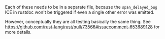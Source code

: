 Each of these needs to be in a separate file,
because the `span_delayed_bug` ICE in rustdoc won't be triggered
if even a single other error was emitted.

However, conceptually they are all testing basically the same thing.
See https://github.com/rust-lang/rust/pull/73566#issuecomment-653689128
for more details.
